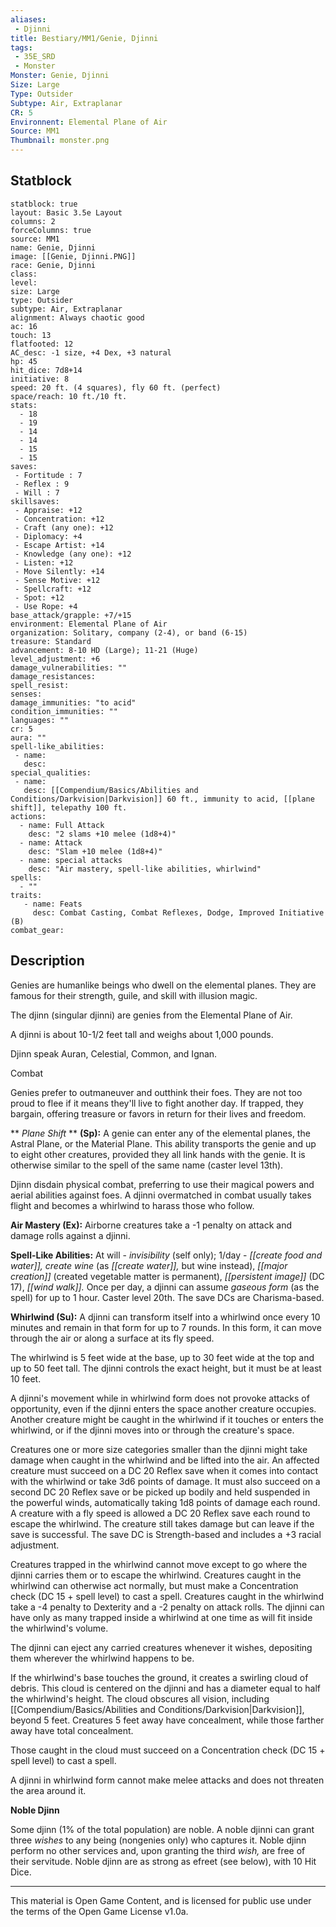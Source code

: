 ```yaml
---
aliases:
 - Djinni
title: Bestiary/MM1/Genie, Djinni
tags: 
 - 35E_SRD
 - Monster
Monster: Genie, Djinni
Size: Large
Type: Outsider
Subtype: Air, Extraplanar
CR: 5
Environnent: Elemental Plane of Air
Source: MM1
Thumbnail: monster.png
---
```


## Statblock

```statblock
statblock: true
layout: Basic 3.5e Layout
columns: 2
forceColumns: true
source: MM1 
name: Genie, Djinni
image: [[Genie, Djinni.PNG]]
race: Genie, Djinni
class: 
level: 
size: Large
type: Outsider
subtype: Air, Extraplanar
alignment: Always chaotic good
ac: 16
touch: 13
flatfooted: 12
AC_desc: -1 size, +4 Dex, +3 natural
hp: 45
hit_dice: 7d8+14
initiative: 8
speed: 20 ft. (4 squares), fly 60 ft. (perfect)
space/reach: 10 ft./10 ft.
stats:
  - 18
  - 19
  - 14
  - 14
  - 15
  - 15
saves:
 - Fortitude : 7
 - Reflex : 9
 - Will : 7
skillsaves:
 - Appraise: +12
 - Concentration: +12
 - Craft (any one): +12
 - Diplomacy: +4
 - Escape Artist: +14
 - Knowledge (any one): +12
 - Listen: +12
 - Move Silently: +14
 - Sense Motive: +12
 - Spellcraft: +12
 - Spot: +12
 - Use Rope: +4
base_attack/grapple: +7/+15
environment: Elemental Plane of Air
organization: Solitary, company (2-4), or band (6-15)
treasure: Standard
advancement: 8-10 HD (Large); 11-21 (Huge)
level_adjustment: +6
damage_vulnerabilities: ""
damage_resistances: 
spell_resist: 
senses: 
damage_immunities: "to acid"
condition_immunities: ""
languages: ""
cr: 5
aura: ""
spell-like_abilities:
 - name: 
   desc: 
special_qualities:
 - name:
   desc: [[Compendium/Basics/Abilities and Conditions/Darkvision|Darkvision]] 60 ft., immunity to acid, [[plane shift]], telepathy 100 ft.
actions:
  - name: Full Attack
    desc: "2 slams +10 melee (1d8+4)"
  - name: Attack
    desc: "Slam +10 melee (1d8+4)"
  - name: special attacks
    desc: "Air mastery, spell-like abilities, whirlwind"
spells:
  - ""
traits:
   - name: Feats
     desc: Combat Casting, Combat Reflexes, Dodge, Improved Initiative (B)
combat_gear:  
```

## Description



Genies are humanlike beings who dwell on the elemental planes. They are famous for their strength, guile, and skill with illusion magic.

The djinn (singular djinni) are genies from the Elemental Plane of Air.

A djinni is about 10-1/2 feet tall and weighs about 1,000 pounds.

Djinn speak Auran, Celestial, Common, and Ignan.

Combat

Genies prefer to outmaneuver and outthink their foes. They are not too proud to flee if it means they'll live to fight another day. If trapped, they bargain, offering treasure or favors in return for their lives and freedom.


**
*Plane Shift* 
**
**(Sp):** A genie can enter any of the elemental planes, the Astral Plane, or the Material Plane. This ability transports the genie and up to eight other creatures, provided they all link hands with the genie. It is otherwise similar to the spell of the same name (caster level 13th).

Djinn disdain physical combat, preferring to use their magical powers and aerial abilities against foes. A djinni overmatched in combat usually takes flight and becomes a whirlwind to harass those who follow.


**Air Mastery (Ex):** Airborne creatures take a -1 penalty on attack and damage rolls against a djinni.


**Spell-Like Abilities:** At will - *invisibility* (self only); 1/day - *[[create food and water]], create wine* (as *[[create water]],* but wine instead), *[[major creation]]* (created vegetable matter is permanent), *[[persistent image]]* (DC 17), *[[wind walk]].* Once per day, a djinni can assume *gaseous form* (as the spell) for up to 1 hour. Caster level 20th. The save DCs are Charisma-based.


**Whirlwind (Su):** A djinni can transform itself into a whirlwind once every 10 minutes and remain in that form for up to 7 rounds. In this form, it can move through the air or along a surface at its fly speed.

The whirlwind is 5 feet wide at the base, up to 30 feet wide at the top and up to 50 feet tall. The djinni controls the exact height, but it must be at least 10 feet.

A djinni's movement while in whirlwind form does not provoke attacks of opportunity, even if the djinni enters the space another creature occupies. Another creature might be caught in the whirlwind if it touches or enters the whirlwind, or if the djinni moves into or through the creature's space.

Creatures one or more size categories smaller than the djinni might take damage when caught in the whirlwind and be lifted into the air. An affected creature must succeed on a DC 20 Reflex save when it comes into contact with the whirlwind or take 3d6 points of damage. It must also succeed on a second DC 20 Reflex save or be picked up bodily and held suspended in the powerful winds, automatically taking 1d8 points of damage each round. A creature with a fly speed is allowed a DC 20 Reflex save each round to escape the whirlwind. The creature still takes damage but can leave if the save is successful. The save DC is Strength-based and includes a +3 racial adjustment.

Creatures trapped in the whirlwind cannot move except to go where the djinni carries them or to escape the whirlwind. Creatures caught in the whirlwind can otherwise act normally, but must make a Concentration check (DC 15 + spell level) to cast a spell. Creatures caught in the whirlwind take a -4 penalty to Dexterity and a -2 penalty on attack rolls. The djinni can have only as many trapped inside a whirlwind at one time as will fit inside the whirlwind's volume.

The djinni can eject any carried creatures whenever it wishes, depositing them wherever the whirlwind happens to be.

If the whirlwind's base touches the ground, it creates a swirling cloud of debris. This cloud is centered on the djinni and has a diameter equal to half the whirlwind's height. The cloud obscures all vision, including [[Compendium/Basics/Abilities and Conditions/Darkvision|Darkvision]], beyond 5 feet. Creatures 5 feet away have concealment, while those farther away have total concealment.

Those caught in the cloud must succeed on a Concentration check (DC 15 + spell level) to cast a spell.

A djinni in whirlwind form cannot make melee attacks and does not threaten the area around it.


**Noble Djinn**


Some djinn (1% of the total population) are noble. A noble djinni can grant three *wishes* to any being (nongenies only) who captures it. Noble djinn perform no other services and, upon granting the third *wish,* are free of their servitude. Noble djinn are as strong as efreet (see below), with 10 Hit Dice.

---

This material is Open Game Content, and is licensed for public use under the terms of the Open Game License v1.0a.
